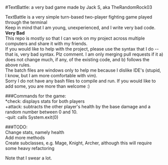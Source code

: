 #TextBattle: a very bad game made by Jack S, aka TheRandomRock03  
  
TextBattle is a very simple turn-based two-player fighting game played through the terminal  
Keep in mind that I am young, unexperienced, and I write very bad code. **Very Bad**  
This repo is mostly so that I can work on my project across multiple computers and share it with my friends.  
If you would like to help with the project, please use the syntax that I do -- that is, very bad syntax. Plz comment. I am only merging pull requests if it a) does not change much, if any, of the existing code, and b) follows the above rules.  
The batch files are windows only to help me because I dislike IDE's (stupid, I know, but I am more comfortable with vim).   
Sorry I do not have any bash files to compile and run. If you would like to add some, you are more than welcome :)  
  
###Commands for the game:  
*check: displays stats for both players  
+attack: subtracts the other player's health by the base damage and a random number between 0 and 10.  
-quit: calls System.exit(0)  
    
###TODO:  
Change stats, namely health  
Add more methods  
Create subclasses, e.g. Mage, Knight, Archer, although this will require some heavy refactoring  
  
  
Note that I swear a lot.
